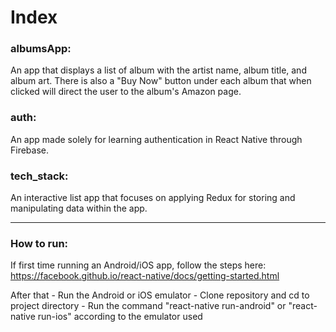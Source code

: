 # Index

### albumsApp:
An app that displays a list of album with the artist name, album title, and album art. There is also a "Buy Now" button under each album that when clicked will direct the user to the album's Amazon page. 

### auth:
An app made solely for learning authentication in React Native through Firebase.

### tech_stack:
An interactive list app that focuses on applying Redux for storing and manipulating data within the app.  

---

### How to run:

If first time running an Android/iOS app, follow the steps here: https://facebook.github.io/react-native/docs/getting-started.html

After that - Run the Android or iOS emulator
           - Clone repository and cd to project directory
           - Run the command "react-native run-android" or "react-native run-ios" according to the emulator used
